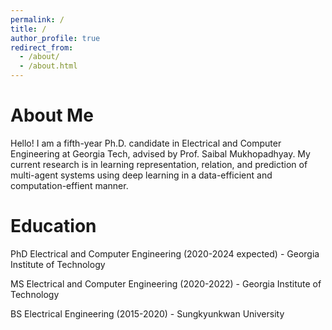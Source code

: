 ```yaml
---
permalink: /
title: /
author_profile: true
redirect_from: 
  - /about/
  - /about.html
---
```


About Me
======

Hello! I am a fifth-year Ph.D. candidate in Electrical and Computer Engineering at Georgia Tech, advised by Prof. Saibal Mukhopadhyay. My current research is in learning representation, relation, and prediction of multi-agent systems using deep learning in a data-efficient and computation-effient manner.

Education
======
PhD Electrical and Computer Engineering (2020-2024 expected) - Georgia Institute of Technology

MS Electrical and Computer Engineering (2020-2022) - Georgia Institute of Technology

BS Electrical Engineering (2015-2020) - Sungkyunkwan University
